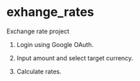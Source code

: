 # exhange_rates
Exchange rate project


1) Login using Google OAuth.

2) Input amount and select target currency.

3) Calculate rates.
